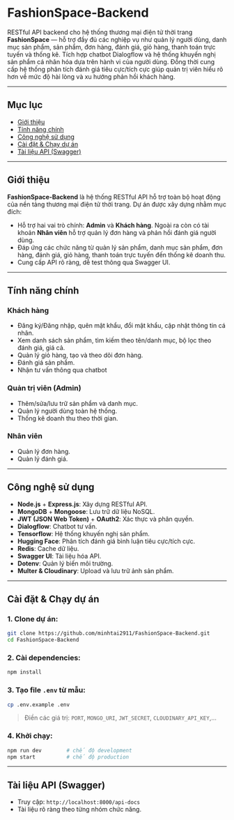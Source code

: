 # FashionSpace-Backend

RESTful API backend cho hệ thống thương mại điện tử thời trang **FashionSpace** — hỗ trợ đầy đủ các nghiệp vụ như quản lý người dùng, danh mục sản phẩm, sản phẩm, đơn hàng, đánh giá, giỏ hàng, thanh toán trực tuyến và thống kê. Tích hợp chatbot Dialogflow và hệ thống khuyến nghị sản phẩm cá nhân hóa dựa trên hành vi của người dùng. Đồng thời cung cấp hệ thống phân tích đánh giá tiêu cực/tích cực giúp quản trị viên hiểu rõ hơn về mức độ hài lòng và xu hướng phản hồi khách hàng.

---

## Mục lục

* [Giới thiệu](#giới-thiệu)
* [Tính năng chính](#tính-năng-chính)
* [Công nghệ sử dụng](#công-nghệ-sử-dụng)
* [Cài đặt & Chạy dự án](#cài-đặt--chạy-dự-án)
* [Tài liệu API (Swagger)](#tài-liệu-api-swagger)

---

## Giới thiệu

**FashionSpace‑Backend** là hệ thống RESTful API hỗ trợ toàn bộ hoạt động của nền tảng thương mại điện tử thời trang. Dự án được xây dựng nhằm mục đích:

* Hỗ trợ hai vai trò chính: **Admin** và **Khách hàng**. Ngoài ra còn có tài khoản **Nhân viên** hỗ trợ quản lý đơn hàng và phản hồi đánh giá người dùng.
* Đáp ứng các chức năng từ quản lý sản phẩm, danh mục sản phẩm, đơn hàng, đánh giá, giỏ hàng, thanh toán trực tuyến đến thống kê doanh thu.
* Cung cấp API rõ ràng, dễ test thông qua Swagger UI.

---

## Tính năng chính

### Khách hàng

* Đăng ký/Đăng nhập, quên mật khẩu, đổi mật khẩu, cập nhật thông tin cá nhân.
* Xem danh sách sản phẩm, tìm kiếm theo tên/danh mục, bộ lọc theo đánh giá, giá cả.
* Quản lý giỏ hàng, tạo và theo dõi đơn hàng.
* Đánh giá sản phẩm.
* Nhận tư vấn thông qua chatbot

### Quản trị viên (Admin)

* Thêm/sửa/lưu trữ sản phẩm và danh mục.
* Quản lý người dùng toàn hệ thống.
* Thống kê doanh thu theo thời gian.

### Nhân viên

* Quản lý đơn hàng.
* Quản lý đánh giá.

---

## Công nghệ sử dụng

* **Node.js** + **Express.js**: Xây dựng RESTful API.
* **MongoDB** + **Mongoose**: Lưu trữ dữ liệu NoSQL.
* **JWT (JSON Web Token)** + **OAuth2**: Xác thực và phân quyền.
* **Dialogflow**: Chatbot tư vấn.
* **Tensorflow**: Hệ thống khuyến nghị sản phẩm.
* **Hugging Face**: Phân tích đánh giá bình luận tiêu cực/tích cực.
* **Redis**: Cache dữ liệu.
* **Swagger UI**: Tài liệu hóa API.
* **Dotenv**: Quản lý biến môi trường.
* **Multer & Cloudinary**: Upload và lưu trữ ảnh sản phẩm.

---

## Cài đặt & Chạy dự án

### 1. Clone dự án:

```bash
git clone https://github.com/minhtai2911/FashionSpace-Backend.git
cd FashionSpace-Backend
```

### 2. Cài dependencies:

```bash
npm install
```

### 3. Tạo file `.env` từ mẫu:

```bash
cp .env.example .env
```

> Điền các giá trị: `PORT`, `MONGO_URI`, `JWT_SECRET`, `CLOUDINARY_API_KEY`,...

### 4. Khởi chạy:

```bash
npm run dev        # chế độ development
npm start          # chế độ production
```

---

## Tài liệu API (Swagger)

* Truy cập: `http://localhost:8000/api-docs`
* Tài liệu rõ ràng theo từng nhóm chức năng.
